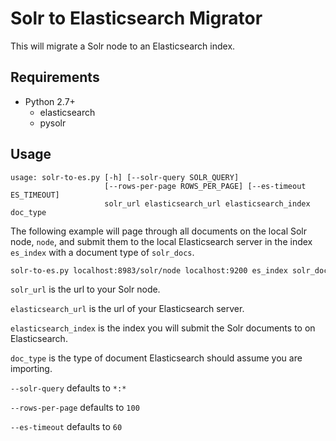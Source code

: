 # Solr to Elasticsearch Migrator

This will migrate a Solr node to an Elasticsearch index.

## Requirements

  * Python 2.7+
    * elasticsearch
    * pysolr
    
## Usage

```
usage: solr-to-es.py [-h] [--solr-query SOLR_QUERY]
                     [--rows-per-page ROWS_PER_PAGE] [--es-timeout ES_TIMEOUT]
                     solr_url elasticsearch_url elasticsearch_index doc_type
```

The following example will page through all documents on the local Solr node, `node`, and submit them to the local Elasticsearch server in the index `es_index` with a document type of `solr_docs`.

```bash
solr-to-es.py localhost:8983/solr/node localhost:9200 es_index solr_docs
```

`solr_url` is the url to your Solr node.

`elasticsearch_url` is the url of your Elasticsearch server.

`elasticsearch_index` is the index you will submit the Solr documents to on Elasticsearch.

`doc_type` is the type of document Elasticsearch should assume you are importing.

`--solr-query` defaults to `*:*`

`--rows-per-page` defaults to `100`

`--es-timeout` defaults to `60`
